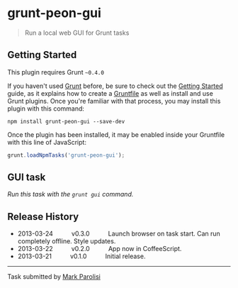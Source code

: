 # grunt-peon-gui

> Run a local web GUI for Grunt tasks

## Getting Started
This plugin requires Grunt `~0.4.0`

If you haven't used [Grunt](http://gruntjs.com/) before, be sure to check out the [Getting Started](http://gruntjs.com/getting-started) guide, as it explains how to create a [Gruntfile](http://gruntjs.com/sample-gruntfile) as well as install and use Grunt plugins. Once you're familiar with that process, you may install this plugin with this command:

```shell
npm install grunt-peon-gui --save-dev
```

Once the plugin has been installed, it may be enabled inside your Gruntfile with this line of JavaScript:

```js
grunt.loadNpmTasks('grunt-peon-gui');
```

## GUI task
_Run this task with the `grunt gui` command._


## Release History

 * 2013-03-24   v0.3.0   Launch browser on task start.
                         Can run completely offline.
                         Style updates.
 * 2013-03-22   v0.2.0   App now in CoffeeScript.
 * 2013-03-21   v0.1.0   Initial release.

---

Task submitted by [Mark Parolisi](http://github.com/markparolisi)
